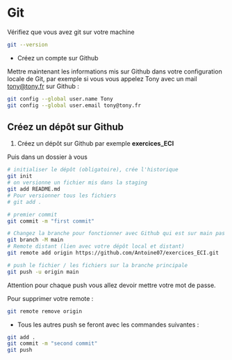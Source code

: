 # Git 

Vérifiez que vous avez git sur votre machine

```bash
git --version
```

- Créez un compte sur Github

Mettre maintenant les informations mis sur Github dans votre configuration locale de Git, par exemple si vous vous appelez Tony avec un mail tony@tony.fr sur Github :

```bash
git config --global user.name Tony 
git config --global user.email tony@tony.fr
```

## Créez un dépôt sur Github 


1. Créez un dépôt sur Github par exemple **exercices_ECI**

Puis dans un dossier à vous 

```bash
# initialiser le dépôt (obligatoire), crée l'historique
git init
# on versionne un fichier mis dans la staging 
git add README.md
# Pour versionner tous les fichiers
# git add .

# premier commit
git commit -m "first commit"

# Changez la branche pour fonctionner avec Github qui est sur main pas master
git branch -M main
# Remote distant (lien avec votre dépôt local et distant)
git remote add origin https://github.com/Antoine07/exercices_ECI.git

# push le fichier / les fichiers sur la branche principale
git push -u origin main

```

Attention pour chaque push vous allez devoir mettre votre mot de passe.

Pour supprimer votre remote :

```bash
git remote remove origin
```

- Tous les autres push se feront avec les commandes suivantes :

```bash
git add .
git commit -m "second commit"
git push
```